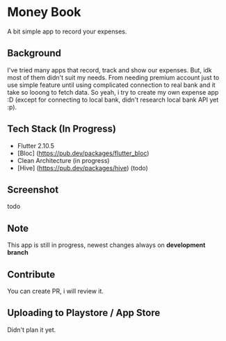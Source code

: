 # Money Book
A bit simple app to record your expenses.


## Background
I've tried many apps that record, track and show our expenses. But, idk most of them didn't suit my needs. 
From needing premium account just to use simple feature until using complicated connection to real bank and it take so looong to fetch data.
So yeah, i try to create my own expense app :D (except for connecting to local bank, didn't research local bank API yet :p).


## Tech Stack (In Progress)
- Flutter 2.10.5
- [Bloc] (https://pub.dev/packages/flutter_bloc)
- Clean Architecture (in progress)
- [Hive] (https://pub.dev/packages/hive) (todo)


## Screenshot
todo


## Note
This app is still in progress, newest changes always on **development branch**


## Contribute
You can create PR, i will review it.


## Uploading to Playstore / App Store
Didn't plan it yet.

